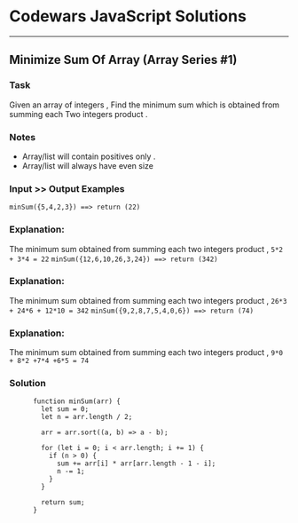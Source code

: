 # Codewars JavaScript Solutions

---

## Minimize Sum Of Array (Array Series #1)

### Task

Given an array of integers , Find the minimum sum which is obtained from summing each Two integers product .

### Notes

- Array/list will contain positives only .
- Array/list will always have even size

### Input >> Output Examples

`minSum({5,4,2,3}) ==> return (22)`

### Explanation:

The minimum sum obtained from summing each two integers product , `5*2 + 3*4 = 22`
`minSum({12,6,10,26,3,24}) ==> return (342)`

### Explanation:

The minimum sum obtained from summing each two integers product , `26*3 + 24*6 + 12*10 = 342`
`minSum({9,2,8,7,5,4,0,6}) ==> return (74)`

### Explanation:

The minimum sum obtained from summing each two integers product , `9*0 + 8*2 +7*4 +6*5 = 74`

### Solution

```
      function minSum(arr) {
        let sum = 0;
        let n = arr.length / 2;

        arr = arr.sort((a, b) => a - b);

        for (let i = 0; i < arr.length; i += 1) {
          if (n > 0) {
            sum += arr[i] * arr[arr.length - 1 - i];
            n -= 1;
          }
        }

        return sum;
      }
```
